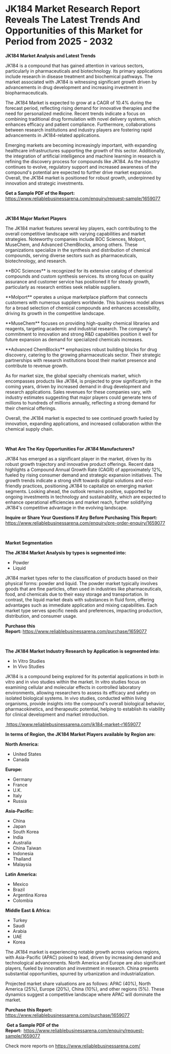 <p><h1>JK184 Market Research Report Reveals The Latest Trends And Opportunities of this Market for Period from 2025 - 2032</h1></p><p><strong>JK184 Market Analysis and Latest Trends</strong></p>
<p><p>JK184 is a compound that has gained attention in various sectors, particularly in pharmaceuticals and biotechnology. Its primary applications include research in disease treatment and biochemical pathways. The market associated with JK184 is witnessing significant growth driven by advancements in drug development and increasing investment in biopharmaceuticals.</p><p>The JK184 Market is expected to grow at a CAGR of 10.4% during the forecast period, reflecting rising demand for innovative therapies and the need for personalized medicine. Recent trends indicate a focus on combining traditional drug formulation with novel delivery systems, which enhances efficacy and patient compliance. Furthermore, collaborations between research institutions and industry players are fostering rapid advancements in JK184-related applications.</p><p>Emerging markets are becoming increasingly important, with expanding healthcare infrastructures supporting the growth of this sector. Additionally, the integration of artificial intelligence and machine learning in research is refining the discovery process for compounds like JK184. As the industry continues to evolve, regulatory support and increased awareness of the compound's potential are expected to further drive market expansion. Overall, the JK184 market is positioned for robust growth, underpinned by innovation and strategic investments.</p></p>
<p><strong>Get a Sample PDF of the Report:&nbsp;</strong> <a href="https://www.reliablebusinessarena.com/enquiry/request-sample/1659077?utm_campaign=2939&utm_medium=2&utm_source=Github&utm_content=ia&utm_term=31032025&utm_id=jk184">https://www.reliablebusinessarena.com/enquiry/request-sample/1659077</a></p>
<p>&nbsp;</p>
<p><strong>JK184 Major Market Players</strong></p>
<p><p>The JK184 market features several key players, each contributing to the overall competitive landscape with varying capabilities and market strategies. Noteworthy companies include BOC Sciences, Molport, MuseChem, and Advanced ChemBlocks, among others. These organizations specialize in the synthesis and distribution of chemical compounds, serving diverse sectors such as pharmaceuticals, biotechnology, and research.</p><p>**BOC Sciences** is recognized for its extensive catalog of chemical compounds and custom synthesis services. Its strong focus on quality assurance and customer service has positioned it for steady growth, particularly as research entities seek reliable suppliers.</p><p>**Molport** operates a unique marketplace platform that connects customers with numerous suppliers worldwide. This business model allows for a broad selection of chemical compounds and enhances accessibility, driving its growth in the competitive landscape.</p><p>**MuseChem** focuses on providing high-quality chemical libraries and reagents, targeting academic and industrial research. The company's commitment to innovation and strong R&D capabilities position it well for future expansion as demand for specialized chemicals increases.</p><p>**Advanced ChemBlocks** emphasizes robust building blocks for drug discovery, catering to the growing pharmaceuticals sector. Their strategic partnerships with research institutions boost their market presence and contribute to revenue growth.</p><p>As for market size, the global specialty chemicals market, which encompasses products like JK184, is projected to grow significantly in the coming years, driven by increased demand in drug development and research applications. Sales revenues for these companies vary, with industry estimates suggesting that major players could generate tens of millions to hundreds of millions annually, reflecting a strong demand for their chemical offerings.</p><p>Overall, the JK184 market is expected to see continued growth fueled by innovation, expanding applications, and increased collaboration within the chemical supply chain.</p></p>
<p>&nbsp;</p>
<p><strong>What Are The Key Opportunities For JK184 Manufacturers?</strong></p>
<p><p>JK184 has emerged as a significant player in the market, driven by its robust growth trajectory and innovative product offerings. Recent data highlights a Compound Annual Growth Rate (CAGR) of approximately 12%, fueled by rising consumer demand and strategic expansion initiatives. The growth trends indicate a strong shift towards digital solutions and eco-friendly practices, positioning JK184 to capitalize on emerging market segments. Looking ahead, the outlook remains positive, supported by ongoing investments in technology and sustainability, which are expected to enhance operational efficiencies and market reach, further solidifying JK184's competitive advantage in the evolving landscape.</p></p>
<p><strong>Inquire or Share Your Questions If Any Before Purchasing This Report:</strong> <a href="https://www.reliablebusinessarena.com/enquiry/pre-order-enquiry/1659077?utm_campaign=2939&utm_medium=2&utm_source=Github&utm_content=ia&utm_term=31032025&utm_id=jk184">https://www.reliablebusinessarena.com/enquiry/pre-order-enquiry/1659077</a></p>
<p>&nbsp;</p>
<p><strong>Market Segmentation</strong></p>
<p><strong>The JK184 Market Analysis by types is segmented into:</strong></p>
<p><ul><li>Powder</li><li>Liquid</li></ul></p>
<p><p>JK184 market types refer to the classification of products based on their physical forms: powder and liquid. The powder market typically involves goods that are fine particles, often used in industries like pharmaceuticals, food, and chemicals due to their easy storage and transportation. In contrast, the liquid market deals with substances in fluid form, offering advantages such as immediate application and mixing capabilities. Each market type serves specific needs and preferences, impacting production, distribution, and consumer usage.</p></p>
<p><strong>Purchase this Report:&nbsp;</strong><a href="https://www.reliablebusinessarena.com/purchase/1659077?utm_campaign=2939&utm_medium=2&utm_source=Github&utm_content=ia&utm_term=31032025&utm_id=jk184">https://www.reliablebusinessarena.com/purchase/1659077</a></p>
<p>&nbsp;</p>
<p><strong>The JK184 Market Industry Research by Application is segmented into:</strong></p>
<p><ul><li>In Vitro Studies</li><li>In Vivo Studies</li></ul></p>
<p><p>JK184 is a compound being explored for its potential applications in both in vitro and in vivo studies within the market. In vitro studies focus on examining cellular and molecular effects in controlled laboratory environments, allowing researchers to assess its efficacy and safety on isolated biological systems. In vivo studies, conducted within living organisms, provide insights into the compound's overall biological behavior, pharmacokinetics, and therapeutic potential, helping to establish its viability for clinical development and market introduction.</p></p>
<p><a href="https://www.reliablebusinessarena.com/jk184-market-r1659077?utm_campaign=2939&utm_medium=2&utm_source=Github&utm_content=ia&utm_term=31032025&utm_id=jk184">&nbsp;https://www.reliablebusinessarena.com/jk184-market-r1659077</a></p>
<p><strong>In terms of Region, the JK184 Market Players available by Region are:</strong></p>
<p>
    <p> <strong> North America: </strong>
        <ul>
            <li>United States</li>
            <li>Canada</li>
        </ul>
        </p> 
    <p> <strong> Europe: </strong>
        <ul>
            <li>Germany</li>
            <li>France</li>
            <li>U.K.</li>
            <li>Italy</li>
            <li>Russia</li>
        </ul>
        </p> 
    <p> <strong> Asia-Pacific: </strong>
        <ul>
            <li>China</li>
            <li>Japan</li>
            <li>South Korea</li>
            <li>India</li>
            <li>Australia</li>
            <li>China Taiwan</li>
            <li>Indonesia</li>
            <li>Thailand</li>
            <li>Malaysia</li>
        </ul>
        </p> 
    <p> <strong> Latin America: </strong>
        <ul>
            <li>Mexico</li>
            <li>Brazil</li>
            <li>Argentina Korea</li>
            <li>Colombia</li>
        </ul>
        </p> 
    <p> <strong> Middle East & Africa: </strong>
        <ul>
            <li>Turkey</li>
            <li>Saudi</li>
            <li>Arabia</li>
            <li>UAE</li>
            <li>Korea</li>
        </ul>
    </p>
    </p>
<p><p>The JK184 market is experiencing notable growth across various regions, with Asia-Pacific (APAC) poised to lead, driven by increasing demand and technological advancements. North America and Europe are also significant players, fueled by innovation and investment in research. China presents substantial opportunities, spurred by urbanization and industrialization. </p><p>Projected market share valuations are as follows: APAC (40%), North America (25%), Europe (20%), China (10%), and other regions (5%). These dynamics suggest a competitive landscape where APAC will dominate the market.</p></p>
<p><strong>Purchase this Report: </strong><a href="https://www.reliablebusinessarena.com/purchase/1659077?utm_campaign=2939&utm_medium=2&utm_source=Github&utm_content=ia&utm_term=31032025&utm_id=jk184">https://www.reliablebusinessarena.com/purchase/1659077</a></p>
<p>&nbsp;<strong>Get a Sample PDF of the Report:&nbsp;&nbsp;</strong><a href="https://www.reliablebusinessarena.com/enquiry/request-sample/1659077?utm_campaign=2939&utm_medium=2&utm_source=Github&utm_content=ia&utm_term=31032025&utm_id=jk184">https://www.reliablebusinessarena.com/enquiry/request-sample/1659077</a></p>
<p><strong></strong></p>
<p>Check more reports on <a href="https://www.reliablebusinessarena.com/?utm_campaign=2939&utm_medium=2&utm_source=Github&utm_content=ia&utm_term=31032025&utm_id=jk184">https://www.reliablebusinessarena.com/</a></p>